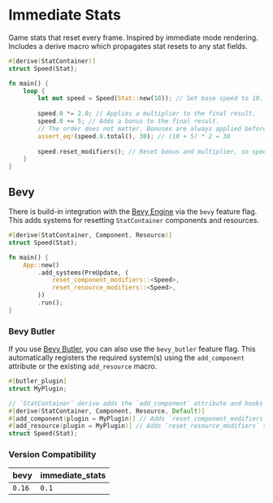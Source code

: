 # Immediate Stats

Game stats that reset every frame. Inspired by immediate mode rendering.
Includes a derive macro which propagates stat resets to any stat fields.

```rust
#[derive(StatContainer)]
struct Speed(Stat);

fn main() {
    loop {
        let mut speed = Speed(Stat::new(10)); // Set base speed to 10.
        
        speed.0 *= 2.0; // Applies a multiplier to the final result.
        speed.0 += 5; // Adds a bonus to the final result.
        // The order does not matter. Bonuses are always applied before multipliers.
        assert_eq!(speed.0.total(), 30); // (10 + 5) * 2 = 30
        
        speed.reset_modifiers(); // Reset bonus and multiplier, so speed is back to 10.
    }
}
```

## Bevy

There is build-in integration with the [Bevy Engine](https://bevyengine.org) via the `bevy` feature flag.
This adds systems for resetting `StatContainer` components and resources.

```rust
#[derive(StatContainer, Component, Resource)]
struct Speed(Stat);

fn main() {
    App::new()
        .add_systems(PreUpdate, (
            reset_component_modifiers::<Speed>,
            reset_resource_modifiers::<Speed>,
        ))
        .run();
}
```

### Bevy Butler

If you use [Bevy Butler](https://github.com/TGRCdev/bevy-butler/), you can also use the `bevy_butler` feature flag.
This automatically registers the required system(s) using the `add_component` attribute
or the existing `add_resource` macro.

```rust
#[butler_plugin]
struct MyPlugin;

// `StatContainer` derive adds the `add_component` attribute and hooks into the existing `add_resource` macro.
#[derive(StatContainer, Component, Resource, Default)]
#[add_component(plugin = MyPlugin)] // Adds `reset_component_modifiers` system.
#[add_resource(plugin = MyPlugin)] // Adds `reset_resource_modifiers` system.
struct Speed(Stat);
```

### Version Compatibility
| bevy   | immediate_stats |
|--------|-----------------|
| `0.16` | `0.1`           |